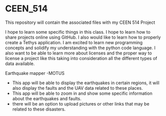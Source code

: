 # CEEN_514
This repository will contain the associated files with my CEEN 514 Project

I hope to learn some specific things in this class. I hope to learn how to share projects online using GitHub. I also would like to learn how to properly create a Tethys application.
I am excited to learn new programming concepts and solidify my understanding with the python code language.
I also want to be able to learn more about licenses and the proper way to license a project like this taking into consideration all the different types of data available.

Earthquake mapper -MOTUS
- This app will be able to display the earthquakes in certain regions, it will also display the faults and the UAV data related to these places.
- This app will be able to zoom in and show some specific information about the earthquakes and faults.
- there will be an option to upload pictures or other links that may be related to these disasters.
